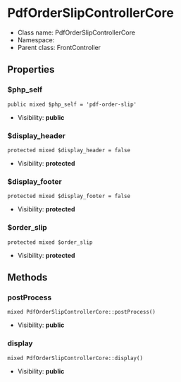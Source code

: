 PdfOrderSlipControllerCore
===============






* Class name: PdfOrderSlipControllerCore
* Namespace: 
* Parent class: FrontController





Properties
----------


### $php_self

    public mixed $php_self = 'pdf-order-slip'





* Visibility: **public**


### $display_header

    protected mixed $display_header = false





* Visibility: **protected**


### $display_footer

    protected mixed $display_footer = false





* Visibility: **protected**


### $order_slip

    protected mixed $order_slip





* Visibility: **protected**


Methods
-------


### postProcess

    mixed PdfOrderSlipControllerCore::postProcess()





* Visibility: **public**




### display

    mixed PdfOrderSlipControllerCore::display()





* Visibility: **public**



